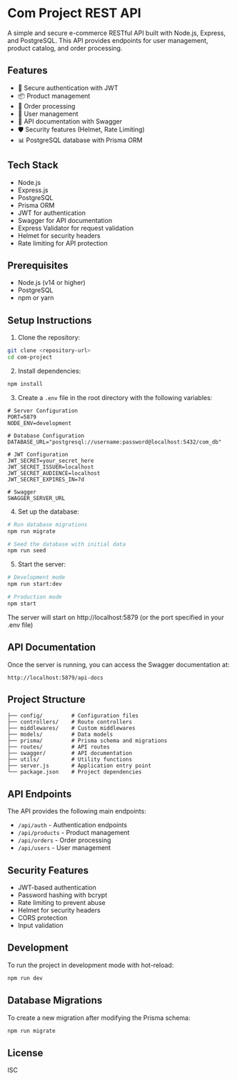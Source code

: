 # Com Project REST API

A simple and secure e-commerce RESTful API built with Node.js, Express, and PostgreSQL. This API provides endpoints for user management, product catalog, and order processing.

## Features

- 🔐 Secure authentication with JWT
- 📦 Product management
- 🛒 Order processing
- 👤 User management
- 📝 API documentation with Swagger
- 🛡️ Security features (Helmet, Rate Limiting)
- 📊 PostgreSQL database with Prisma ORM

## Tech Stack

- Node.js
- Express.js
- PostgreSQL
- Prisma ORM
- JWT for authentication
- Swagger for API documentation
- Express Validator for request validation
- Helmet for security headers
- Rate limiting for API protection

## Prerequisites

- Node.js (v14 or higher)
- PostgreSQL
- npm or yarn

## Setup Instructions

1. Clone the repository:

```bash
git clone <repository-url>
cd com-project
```

2. Install dependencies:

```bash
npm install
```

3. Create a `.env` file in the root directory with the following variables:

```env
# Server Configuration
PORT=5879
NODE_ENV=development

# Database Configuration
DATABASE_URL="postgresql://username:password@localhost:5432/com_db"

# JWT Configuration
JWT_SECRET=your_secret_here
JWT_SECRET_ISSUER=localhost
JWT_SECRET_AUDIENCE=localhost
JWT_SECRET_EXPIRES_IN=7d

# Swagger
SWAGGER_SERVER_URL

```

4. Set up the database:

```bash
# Run database migrations
npm run migrate

# Seed the database with initial data
npm run seed
```

5. Start the server:

```bash
# Development mode
npm run start:dev

# Production mode
npm start
```

The server will start on http://localhost:5879 (or the port specified in your .env file)

## API Documentation

Once the server is running, you can access the Swagger documentation at:

```
http://localhost:5879/api-docs
```

## Project Structure

```
├── config/         # Configuration files
├── controllers/    # Route controllers
├── middlewares/    # Custom middlewares
├── models/         # Data models
├── prisma/         # Prisma schema and migrations
├── routes/         # API routes
├── swagger/        # API documentation
├── utils/          # Utility functions
├── server.js       # Application entry point
└── package.json    # Project dependencies
```

## API Endpoints

The API provides the following main endpoints:

- `/api/auth` - Authentication endpoints
- `/api/products` - Product management
- `/api/orders` - Order processing
- `/api/users` - User management

## Security Features

- JWT-based authentication
- Password hashing with bcrypt
- Rate limiting to prevent abuse
- Helmet for security headers
- CORS protection
- Input validation

## Development

To run the project in development mode with hot-reload:

```bash
npm run dev
```

## Database Migrations

To create a new migration after modifying the Prisma schema:

```bash
npm run migrate
```

## License

ISC
